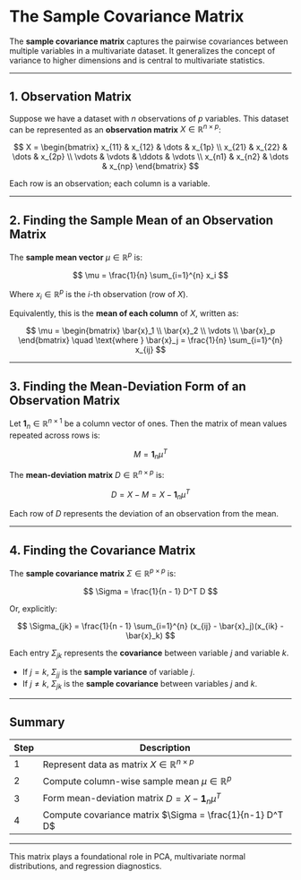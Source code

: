 # **The Sample Covariance Matrix**

The **sample covariance matrix** captures the pairwise covariances between multiple variables in a multivariate dataset. 
It generalizes the concept of variance to higher dimensions and is central to multivariate statistics.

---

## **1. Observation Matrix**

Suppose we have a dataset with $n$ observations of $p$ variables. This dataset can be represented as an **observation matrix** $X \in \mathbb{R}^{n \times p}$:

$$
X = 
\begin{bmatrix}
x_{11} & x_{12} & \dots & x_{1p} \\
x_{21} & x_{22} & \dots & x_{2p} \\
\vdots & \vdots & \ddots & \vdots \\
x_{n1} & x_{n2} & \dots & x_{np}
\end{bmatrix}
$$

Each row is an observation; each column is a variable.

---

## **2. Finding the Sample Mean of an Observation Matrix**

The **sample mean vector** $`\mu \in \mathbb{R}^{p}`$ is:

$$
\mu = \frac{1}{n} \sum_{i=1}^{n} x_i
$$

Where $`x_i \in \mathbb{R}^{p}`$ is the $`i`$-th observation (row of $`X`$).

Equivalently, this is the **mean of each column** of $X$, written as:

$$
\mu = 
\begin{bmatrix}
\bar{x}_1 \\
\bar{x}_2 \\
\vdots \\
\bar{x}_p
\end{bmatrix}
\quad \text{where } \bar{x}_j = \frac{1}{n} \sum_{i=1}^{n} x_{ij}
$$

---

## **3. Finding the Mean-Deviation Form of an Observation Matrix**

Let $`\mathbf{1}_n \in \mathbb{R}^{n \times 1}`$ be a column vector of ones. Then the matrix of mean values repeated across rows is:

$$
M = \mathbf{1}_n \mu^T
$$

The **mean-deviation matrix** $`D \in \mathbb{R}^{n \times p}`$ is:

$$
D = X - M = X - \mathbf{1}_n \mu^T
$$

Each row of $D$ represents the deviation of an observation from the mean.

---

## **4. Finding the Covariance Matrix**

The **sample covariance matrix** $`\Sigma \in \mathbb{R}^{p \times p}`$ is:

$$
\Sigma = \frac{1}{n - 1} D^T D
$$

Or, explicitly:

$$
\Sigma_{jk} = \frac{1}{n - 1} \sum_{i=1}^{n} (x_{ij} - \bar{x}_j)(x_{ik} - \bar{x}_k)
$$

Each entry $`\Sigma_{jk}`$ represents the **covariance** between variable $`j`$ and variable $`k`$.

* If $`j = k`$, $`\Sigma_{jj}`$ is the **sample variance** of variable $j$.
* If $`j \ne k`$, $`\Sigma_{jk}`$ is the **sample covariance** between variables $j$ and $k$.

---

## **Summary**

| Step | Description                                              |
| ---- | -------------------------------------------------------- |
| 1    | Represent data as matrix $`X \in \mathbb{R}^{n \times p}`$ |
| 2    | Compute column-wise sample mean $`\mu \in \mathbb{R}^{p}`$ |
| 3    | Form mean-deviation matrix $`D = X - \mathbf{1}_n \mu^T`$  |
| 4    | Compute covariance matrix $`\Sigma = \frac{1}{n-1} D^T D`$ |

---

This matrix plays a foundational role in PCA, multivariate normal distributions, and regression diagnostics.

